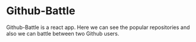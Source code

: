 # Github-Battle
Github-Battle is a react app. Here we can see the popular repositories and also we can battle between two Github users.
